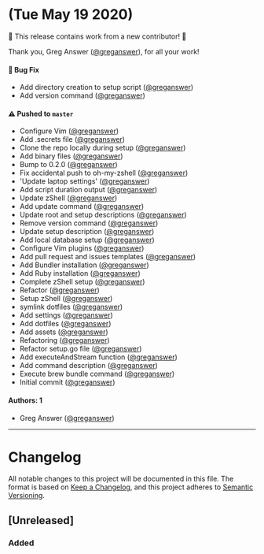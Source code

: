 # (Tue May 19 2020)

:tada: This release contains work from a new contributor! :tada:

Thank you, Greg Answer ([@greganswer](https://github.com/greganswer)), for all your work!

#### 🐛 Bug Fix

- Add directory creation to setup script ([@greganswer](https://github.com/greganswer))
- Add version command ([@greganswer](https://github.com/greganswer))

#### ⚠️  Pushed to `master`

- Configure Vim ([@greganswer](https://github.com/greganswer))
- Add .secrets file ([@greganswer](https://github.com/greganswer))
- Clone the repo locally during setup ([@greganswer](https://github.com/greganswer))
- Add binary files ([@greganswer](https://github.com/greganswer))
- Bump to 0.2.0 ([@greganswer](https://github.com/greganswer))
- Fix accidental push to oh-my-zshell ([@greganswer](https://github.com/greganswer))
- 'Update laptop settings' ([@greganswer](https://github.com/greganswer))
- Add script duration output ([@greganswer](https://github.com/greganswer))
- Update zShell ([@greganswer](https://github.com/greganswer))
- Add update command ([@greganswer](https://github.com/greganswer))
- Update root and setup descriptions ([@greganswer](https://github.com/greganswer))
- Remove version command ([@greganswer](https://github.com/greganswer))
- Update setup description ([@greganswer](https://github.com/greganswer))
- Add local database setup ([@greganswer](https://github.com/greganswer))
- Configure Vim plugins ([@greganswer](https://github.com/greganswer))
- Add pull request and issues templates ([@greganswer](https://github.com/greganswer))
- Add Bundler installation ([@greganswer](https://github.com/greganswer))
- Add Ruby installation ([@greganswer](https://github.com/greganswer))
- Complete zShell setup ([@greganswer](https://github.com/greganswer))
- Refactor ([@greganswer](https://github.com/greganswer))
- Setup zShell ([@greganswer](https://github.com/greganswer))
- symlink dotfiles ([@greganswer](https://github.com/greganswer))
- Add settings ([@greganswer](https://github.com/greganswer))
- Add dotfiles ([@greganswer](https://github.com/greganswer))
- Add assets ([@greganswer](https://github.com/greganswer))
- Refactoring ([@greganswer](https://github.com/greganswer))
- Refactor setup.go file ([@greganswer](https://github.com/greganswer))
- Add executeAndStream function ([@greganswer](https://github.com/greganswer))
- Add command description ([@greganswer](https://github.com/greganswer))
- Execute brew bundle command ([@greganswer](https://github.com/greganswer))
- Initial commit ([@greganswer](https://github.com/greganswer))

#### Authors: 1

- Greg Answer ([@greganswer](https://github.com/greganswer))

---

# Changelog

All notable changes to this project will be documented in this file.
The format is based on [Keep a Changelog](https://keepachangelog.com/en/1.0.0/),
and this project adheres to [Semantic Versioning](https://semver.org/spec/v2.0.0.html).

## [Unreleased]

### Added
